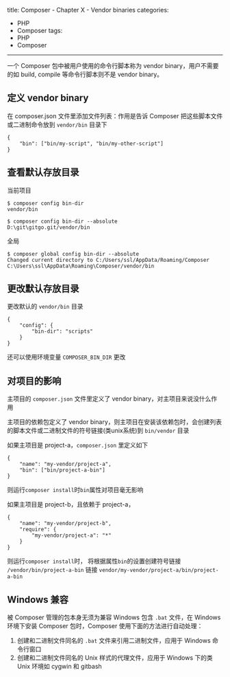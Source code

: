 title: Composer - Chapter X - Vendor binaries
categories:
  - PHP
  - Composer
tags:
  - PHP
  - Composer

---

一个 Composer 包中被用户使用的命令行脚本称为 vendor binary，用户不需要的如 build, compile 等命令行脚本则不是 vendor binary。

<!--more-->

## 定义 vendor binary

在 composer.json 文件里添加文件列表：作用是告诉 Composer 把这些脚本文件或二进制命令放到 `vendor/bin` 目录下
```
{
    "bin": ["bin/my-script", "bin/my-other-script"]
}
```

## 查看默认存放目录

当前项目
```
$ composer config bin-dir
vendor/bin

$ composer config bin-dir --absolute
D:\git\gitgo.git/vendor/bin
```

全局
```
$ composer global config bin-dir --absolute
Changed current directory to C:/Users/ssl/AppData/Roaming/Composer
C:\Users\ssl\AppData\Roaming\Composer/vendor/bin
```

## 更改默认存放目录

更改默认的 `vendor/bin` 目录
```
{
    "config": {
        "bin-dir": "scripts"
    }
}
```
还可以使用环境变量 `COMPOSER_BIN_DIR` 更改

## 对项目的影响

主项目的 `composer.json` 文件里定义了 vendor binary，对主项目来说没什么作用

主项目的依赖包定义了 vendor binary，则主项目在安装该依赖包时，会创建列表的脚本文件或二进制文件的符号链接(类unix系统)到 `bin/vendor` 目录

如果主项目是 project-a，`composer.json` 里定义如下
```
{
    "name": "my-vendor/project-a",
    "bin": ["bin/project-a-bin"]
}
```
则运行`composer install`时`bin`属性对项目毫无影响

如果主项目是 project-b，且依赖于 project-a，
```
{
    "name": "my-vendor/project-b",
    "require": {
        "my-vendor/project-a": "*"
    }
}
```
则运行`composer install`时，
将根据属性`bin`的设置创建符号链接 `/vendor/bin/project-a-bin` 链接 `vendor/my-vendor/project-a/bin/project-a-bin`

## Windows 兼容

被 Composer 管理的包本身无须为兼容 Windows 包含 `.bat` 文件，在 Windows 环境下安装 Composer 包时，Composer 使用下面的方法进行自动处理：

1. 创建和二进制文件同名的 `.bat` 文件来引用二进制文件，应用于 Windows 命令行窗口
2. 创建和二进制文件同名的 Unix 样式的代理文件，应用于 Windows 下的类 Unix 环境如 cygwin 和 gitbash

